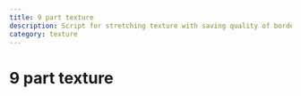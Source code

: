 ```yaml
---
title: 9 part texture
description: Script for stretching texture with saving quality of borders and corners.
category: texture
---
```


# 9 part texture
